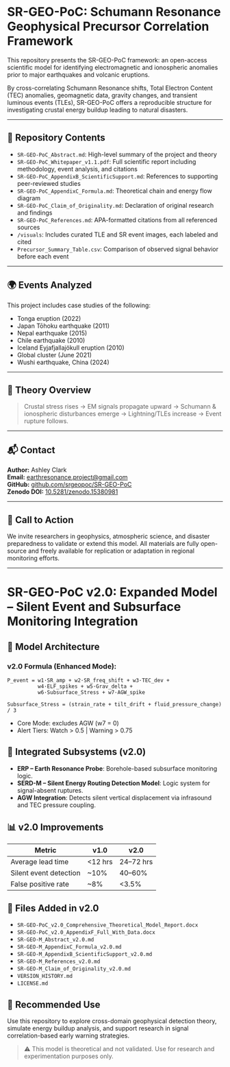 # SR-GEO-PoC: Schumann Resonance Geophysical Precursor Correlation Framework

This repository presents the SR-GEO-PoC framework: an open-access scientific model for identifying electromagnetic and ionospheric anomalies prior to major earthquakes and volcanic eruptions.

By cross-correlating Schumann Resonance shifts, Total Electron Content (TEC) anomalies, geomagnetic data, gravity changes, and transient luminous events (TLEs), SR-GEO-PoC offers a reproducible structure for investigating crustal energy buildup leading to natural disasters.

---

## 📂 Repository Contents

- `SR-GEO-PoC_Abstract.md`: High-level summary of the project and theory
- `SR-GEO-PoC_Whitepaper_v1.1.pdf`: Full scientific report including methodology, event analysis, and citations
- `SR-GEO-PoC_AppendixB_ScientificSupport.md`: References to supporting peer-reviewed studies
- `SR-GEO-PoC_AppendixC_Formula.md`: Theoretical chain and energy flow diagram
- `SR-GEO-PoC_Claim_of_Originality.md`: Declaration of original research and findings
- `SR-GEO-PoC_References.md`: APA-formatted citations from all referenced sources
- `/visuals`: Includes curated TLE and SR event images, each labeled and cited
- `Precursor_Summary_Table.csv`: Comparison of observed signal behavior before each event

---

## 🌍 Events Analyzed

This project includes case studies of the following:

- Tonga eruption (2022)
- Japan Tōhoku earthquake (2011)
- Nepal earthquake (2015)
- Chile earthquake (2010)
- Iceland Eyjafjallajökull eruption (2010)
- Global cluster (June 2021)
- Wushi earthquake, China (2024)

---

## 🧠 Theory Overview

> Crustal stress rises → EM signals propagate upward → Schumann & ionospheric disturbances emerge → Lightning/TLEs increase → Event rupture follows.

---

## 📬 Contact

**Author:** Ashley Clark  
**Email:** [earthresonance.project@gmail.com](mailto:earthresonance.project@gmail.com)  
**GitHub:** [github.com/srgeopoc/SR-GEO-PoC](https://github.com/srgeopoc/SR-GEO-PoC)  
**Zenodo DOI:** [10.5281/zenodo.15380981](https://doi.org/10.5281/zenodo.15380981)

---

## 📢 Call to Action

We invite researchers in geophysics, atmospheric science, and disaster preparedness to validate or extend this model. All materials are fully open-source and freely available for replication or adaptation in regional monitoring efforts.

---

# SR-GEO-PoC v2.0: Expanded Model – Silent Event and Subsurface Monitoring Integration

## 📐 Model Architecture

### v2.0 Formula (Enhanced Mode):
```
P_event = w1·SR_amp + w2·SR_freq_shift + w3·TEC_dev + 
          w4·ELF_spikes + w5·Grav_delta + 
          w6·Subsurface_Stress + w7·AGW_spike

Subsurface_Stress = (strain_rate + tilt_drift + fluid_pressure_change) / 3
```

- Core Mode: excludes AGW (w7 = 0)
- Alert Tiers: Watch > 0.5 | Warning > 0.75

## 🧩 Integrated Subsystems (v2.0)

- **ERP – Earth Resonance Probe**: Borehole-based subsurface monitoring logic.
- **SERD-M – Silent Energy Routing Detection Model**: Logic system for signal-absent ruptures.
- **AGW Integration**: Detects silent vertical displacement via infrasound and TEC pressure coupling.

## 📊 v2.0 Improvements

| Metric | v1.0 | v2.0 |
|--------|------|------|
| Average lead time | <12 hrs | 24–72 hrs |
| Silent event detection | ~10% | 40–60% |
| False positive rate | ~8% | <3.5% |

## 🔄 Files Added in v2.0

- `SR-GEO-PoC_v2.0_Comprehensive_Theoretical_Model_Report.docx`
- `SR-GEO-PoC_v2.0_AppendixF_Full_With_Data.docx`
- `SR-GEO-M_Abstract_v2.0.md`
- `SR-GEO-M_AppendixC_Formula_v2.0.md`
- `SR-GEO-M_AppendixB_ScientificSupport_v2.0.md`
- `SR-GEO-M_References_v2.0.md`
- `SR-GEO-M_Claim_of_Originality_v2.0.md`
- `VERSION_HISTORY.md`
- `LICENSE.md`

## 📍 Recommended Use

Use this repository to explore cross-domain geophysical detection theory, simulate energy buildup analysis, and support research in signal correlation-based early warning strategies.

> ⚠️ This model is theoretical and not validated. Use for research and experimentation purposes only.